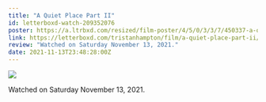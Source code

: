 ```yaml
---
title: "A Quiet Place Part II"
id: letterboxd-watch-209352076
poster: https://a.ltrbxd.com/resized/film-poster/4/5/0/3/3/7/450337-a-quiet-place-part-ii-0-600-0-900-crop.jpg?v=75a12b8eec
link: https://letterboxd.com/tristanhampton/film/a-quiet-place-part-ii/
review: "Watched on Saturday November 13, 2021."
date: 2021-11-13T23:48:28:00Z
---
```

 <p><img src="https://a.ltrbxd.com/resized/film-poster/4/5/0/3/3/7/450337-a-quiet-place-part-ii-0-600-0-900-crop.jpg?v=75a12b8eec"/></p> <p>Watched on Saturday November 13, 2021.</p>